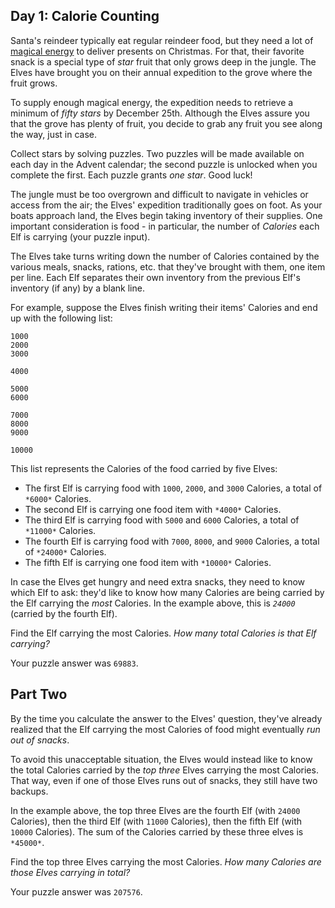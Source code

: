 ## Day 1: Calorie Counting

Santa's reindeer typically eat regular reindeer food, but they need a lot of
[magical energy](https://adventofcode.com/2018/day/25) to deliver presents on
Christmas. For that, their favorite snack is a special type of *star* fruit
that only grows deep in the jungle. The Elves have brought you on their annual
expedition to the grove where the fruit grows.

To supply enough magical energy, the expedition needs to retrieve a minimum of
*fifty stars* by December 25th. Although the Elves assure you that the grove
has plenty of fruit, you decide to grab any fruit you see along the way, just
in case.

Collect stars by solving puzzles.  Two puzzles will be made available on each
day in the Advent calendar; the second puzzle is unlocked when you complete
the first.  Each puzzle grants *one star*. Good luck!

The jungle must be too overgrown and difficult to navigate in vehicles or
access from the air; the Elves' expedition traditionally goes on foot. As your
boats approach land, the Elves begin taking inventory of their supplies. One
important consideration is food - in particular, the number of *Calories* each
Elf is carrying (your puzzle input).

The Elves take turns writing down the number of Calories contained by the
various meals, snacks, rations, etc. that they've brought with them, one item
per line. Each Elf separates their own inventory from the previous Elf's
inventory (if any) by a blank line.

For example, suppose the Elves finish writing their items' Calories and end up
with the following list:

```
1000
2000
3000

4000

5000
6000

7000
8000
9000

10000
```

This list represents the Calories of the food carried by five Elves:

- The first Elf is carrying food with `1000`, `2000`, and `3000` Calories, a
  total of `*6000*` Calories.
- The second Elf is carrying one food item with `*4000*` Calories.
- The third Elf is carrying food with `5000` and `6000` Calories, a total of
  `*11000*` Calories.
- The fourth Elf is carrying food with `7000`, `8000`, and `9000` Calories, a
  total of `*24000*` Calories.
- The fifth Elf is carrying one food item with `*10000*` Calories.

In case the Elves get hungry and need extra snacks, they need to know which Elf
to ask: they'd like to know how many Calories are being carried by the Elf
carrying the *most* Calories. In the example above, this is *`24000`* (carried
by the fourth Elf).

Find the Elf carrying the most Calories. *How many total Calories is that Elf
carrying?*

Your puzzle answer was `69883`.

## Part Two

By the time you calculate the answer to the Elves' question, they've already
realized that the Elf carrying the most Calories of food might eventually *run
out of snacks*.

To avoid this unacceptable situation, the Elves would instead like to know the
total Calories carried by the *top three* Elves carrying the most Calories.
That way, even if one of those Elves runs out of snacks, they still have two
backups.

In the example above, the top three Elves are the fourth Elf (with `24000`
Calories), then the third Elf (with `11000` Calories), then the fifth Elf (with
`10000` Calories). The sum of the Calories carried by these three elves is
`*45000*`.

Find the top three Elves carrying the most Calories. *How many Calories are
those Elves carrying in total?*

Your puzzle answer was `207576`.
